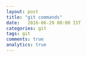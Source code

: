 ```yaml
---
layout: post
title: "git commands"
date:   2016-06-29 00:00 IST
categories: git
tags: git
comments: true
analytics: true
---
```


<br>

